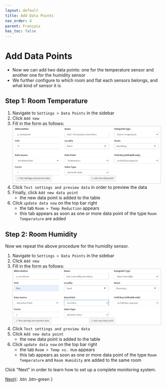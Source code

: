 ```yaml
---
layout: default
title: Add Data Points
nav_order: 4
parent: Français
has_toc: false
---
```


# Add Data Points
- Now we can add two data points: one for the temperature sensor and another one for the humidity sensor
- We further configure to which room and flat each sensors belongs, and what kind of sensor it is

## Step 1: Room Temperature
1. Navigate to `Settings > Data Points` in the sidebar
1. Click `Add new`
1. Fill in the form as follows:<br>
   <img src="https://raw.githubusercontent.com/hslu-ige-laes/lcm/master/docs/assets/images/settingsDataPoints_01.PNG" style="border:1px solid lightgrey"/>
1. Click `Test settings and preview data` in order to preview the data
1. Finally, click `Add new data point`
   - the new data point is added to the table
1. Click `update data now` on the top bar right
   - the tab `Room > Temp Reduction` appears
   - this tab appears as soon as one or more data point of the type `Room Temperature` are added

## Step 2: Room Humidity
Now we repeat the above procedure for the humidity sensor.

1. Navigate to `Settings > Data Points` in the sidebar
1. Click `Add new`
1. Fill in the form as follows:<br>
   <img src="https://raw.githubusercontent.com/hslu-ige-laes/lcm/master/docs/assets/images/settingsDataPoints_02.PNG" style="border:1px solid lightgrey"/>
1. Click `Test settings and preview data`
1. Click `Add new data point`
   - the new data point is added to the table
1. Click `update data now` on the top bar right
   - the tab `Room > Temp vs. Hum` appears
   - this tab appears as soon as one or more data point of the type `Room Temperature` and `Room Humidity` are added to the same room

Click "Next" in order to learn how to set up a complete monitoring system.

[Next](https://hslu-ige-laes.github.io/lcm/docs/quickStartGuide/fr/whatsNext/){: .btn .btn-green }

